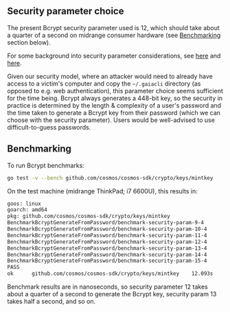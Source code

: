 ## Security parameter choice

The present Bcrypt security parameter used is 12, which should take about a
quarter of a second on midrange consumer hardware (see
[Benchmarking](#benchmarking) section below).

For some background into security parameter considerations, see
[here](https://auth0.com/blog/hashing-in-action-understanding-bcrypt/) and
[here](https://security.stackexchange.com/questions/3959/recommended-of-iterations-when-using-pkbdf2-sha256/3993#3993).

Given our security model, where an attacker would need to already have access to
a victim's computer and copy the `~/.gaiacli` directory (as opposed to e.g. web
authentication), this parameter choice seems sufficient for the time being.
Bcrypt always generates a 448-bit key, so the security in practice is determined
by the length & complexity of a user's password and the time taken to generate a
Bcrypt key from their password (which we can choose with the security
parameter). Users would be well-advised to use difficult-to-guess passwords.

## Benchmarking

To run Bcrypt benchmarks:

```bash
go test -v --bench github.com/cosmos/cosmos-sdk/crypto/keys/mintkey
```

On the test machine (midrange ThinkPad; i7 6600U), this results in:

```bash
goos: linux
goarch: amd64
pkg: github.com/cosmos/cosmos-sdk/crypto/keys/mintkey
BenchmarkBcryptGenerateFromPassword/benchmark-security-param-9-4         	      50	  34609268 ns/op
BenchmarkBcryptGenerateFromPassword/benchmark-security-param-10-4        	      20	  67874471 ns/op
BenchmarkBcryptGenerateFromPassword/benchmark-security-param-11-4        	      10	 135515404 ns/op
BenchmarkBcryptGenerateFromPassword/benchmark-security-param-12-4        	       5	 274824600 ns/op
BenchmarkBcryptGenerateFromPassword/benchmark-security-param-13-4        	       2	 547012903 ns/op
BenchmarkBcryptGenerateFromPassword/benchmark-security-param-14-4        	       1	1083685904 ns/op
BenchmarkBcryptGenerateFromPassword/benchmark-security-param-15-4        	       1	2183674041 ns/op
PASS
ok  	github.com/cosmos/cosmos-sdk/crypto/keys/mintkey	12.093s
```

Benchmark results are in nanoseconds, so security parameter 12 takes about a
quarter of a second to generate the Bcrypt key, security param 13 takes half a
second, and so on.
